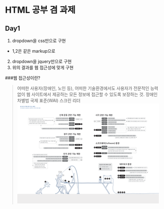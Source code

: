 # HTML 공부 겸 과제

## Day1

1. dropdown을 css만으로 구현
  * 1,2은 같은 markup으로
2. dropdown을 jquery만으로 구현
3. 위의 결과를 웹 접근성에 맞게 구현


###웹 접근성이란?
> 어떠한 사용자(장애인, 노인 등), 어떠한 기술환경에서도 사용자가 전문적인 능력 없이 웹 사이트에서 제공하는 모든 정보에 접근할 수 있도록 보장하는 것.
> 장애인 차별법
> 국제 표준(WAI)
> 스크린 리더
> ![장애환경 인포그래픽](public/img/sad_environment.png)




